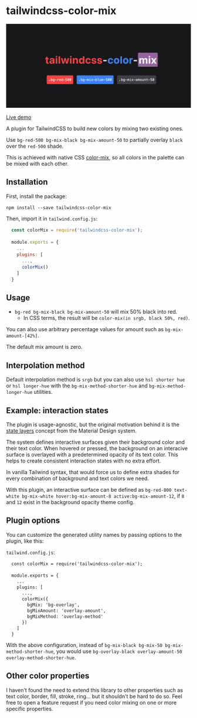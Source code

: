 # tailwindcss-color-mix

![Banner](https://raw.githubusercontent.com/JavierM42/tailwindcss-color-mix/master/image.png)

[Live demo](https://codesandbox.io/p/devbox/tailwind-material-surfaces-example-forked-ssypty?layout=%257B%2522sidebarPanel%2522%253A%2522EXPLORER%2522%252C%2522rootPanelGroup%2522%253A%257B%2522direction%2522%253A%2522horizontal%2522%252C%2522contentType%2522%253A%2522UNKNOWN%2522%252C%2522type%2522%253A%2522PANEL_GROUP%2522%252C%2522id%2522%253A%2522ROOT_LAYOUT%2522%252C%2522panels%2522%253A%255B%257B%2522type%2522%253A%2522PANEL_GROUP%2522%252C%2522contentType%2522%253A%2522UNKNOWN%2522%252C%2522direction%2522%253A%2522vertical%2522%252C%2522id%2522%253A%2522cltd98dfp00073b6gjc6j0g6q%2522%252C%2522sizes%2522%253A%255B70%252C30%255D%252C%2522panels%2522%253A%255B%257B%2522type%2522%253A%2522PANEL_GROUP%2522%252C%2522contentType%2522%253A%2522EDITOR%2522%252C%2522direction%2522%253A%2522horizontal%2522%252C%2522id%2522%253A%2522EDITOR%2522%252C%2522panels%2522%253A%255B%257B%2522type%2522%253A%2522PANEL%2522%252C%2522contentType%2522%253A%2522EDITOR%2522%252C%2522id%2522%253A%2522cltd98dfp00023b6gm8imvab6%2522%257D%255D%257D%252C%257B%2522type%2522%253A%2522PANEL_GROUP%2522%252C%2522contentType%2522%253A%2522SHELLS%2522%252C%2522direction%2522%253A%2522horizontal%2522%252C%2522id%2522%253A%2522SHELLS%2522%252C%2522panels%2522%253A%255B%257B%2522type%2522%253A%2522PANEL%2522%252C%2522contentType%2522%253A%2522SHELLS%2522%252C%2522id%2522%253A%2522cltd98dfp00043b6g3vnrxxd0%2522%257D%255D%252C%2522sizes%2522%253A%255B100%255D%257D%255D%257D%252C%257B%2522type%2522%253A%2522PANEL_GROUP%2522%252C%2522contentType%2522%253A%2522DEVTOOLS%2522%252C%2522direction%2522%253A%2522vertical%2522%252C%2522id%2522%253A%2522DEVTOOLS%2522%252C%2522panels%2522%253A%255B%257B%2522type%2522%253A%2522PANEL%2522%252C%2522contentType%2522%253A%2522DEVTOOLS%2522%252C%2522id%2522%253A%2522cltd98dfp00063b6gc9nk7q4g%2522%257D%255D%252C%2522sizes%2522%253A%255B100%255D%257D%255D%252C%2522sizes%2522%253A%255B50%252C50%255D%257D%252C%2522tabbedPanels%2522%253A%257B%2522cltd98dfp00023b6gm8imvab6%2522%253A%257B%2522id%2522%253A%2522cltd98dfp00023b6gm8imvab6%2522%252C%2522tabs%2522%253A%255B%255D%257D%252C%2522cltd98dfp00063b6gc9nk7q4g%2522%253A%257B%2522id%2522%253A%2522cltd98dfp00063b6gc9nk7q4g%2522%252C%2522tabs%2522%253A%255B%257B%2522id%2522%253A%2522cltd98dfp00053b6ge9cbtkbc%2522%252C%2522mode%2522%253A%2522permanent%2522%252C%2522type%2522%253A%2522TASK_PORT%2522%252C%2522taskId%2522%253A%2522start%2522%252C%2522port%2522%253A3000%252C%2522path%2522%253A%2522%252F%2522%257D%255D%252C%2522activeTabId%2522%253A%2522cltd98dfp00053b6ge9cbtkbc%2522%257D%252C%2522cltd98dfp00043b6g3vnrxxd0%2522%253A%257B%2522tabs%2522%253A%255B%257B%2522id%2522%253A%2522cltd98dfp00033b6g4dgpu79z%2522%252C%2522mode%2522%253A%2522permanent%2522%252C%2522type%2522%253A%2522TASK_LOG%2522%252C%2522taskId%2522%253A%2522start%2522%257D%255D%252C%2522id%2522%253A%2522cltd98dfp00043b6g3vnrxxd0%2522%252C%2522activeTabId%2522%253A%2522cltd98dfp00033b6g4dgpu79z%2522%257D%257D%252C%2522showDevtools%2522%253Atrue%252C%2522showShells%2522%253Atrue%252C%2522showSidebar%2522%253Atrue%252C%2522sidebarPanelSize%2522%253A15%257D)

A plugin for TailwindCSS to build new colors by mixing two existing ones.

Use `bg-red-500 bg-mix-black bg-mix-amount-50` to partially overlay `black` over the `red-500` shade.

This is achieved with native CSS [color-mix](https://developer.mozilla.org/en-US/docs/Web/CSS/color_value/color-mix), so all colors in the palette can be mixed with each other.

## Installation

First, install the package:

```
npm install --save tailwindcss-color-mix
```

Then, import it in `tailwind.config.js`:
```js
  const colorMix = require('tailwindcss-color-mix');

  module.exports = {
    ...
    plugins: [
      ...,
      colorMix()
    ]
  }

```

## Usage

- `bg-red bg-mix-black bg-mix-amount-50` will mix 50% black into red.
  - In CSS terms, the result will be `color-mix(in srgb, black 50%, red)`.

You can also use arbitrary percentage values for amount such as `bg-mix-amount-[42%]`.

The default mix amount is zero.

## Interpolation method

Default interpolation method is `srgb` but you can also use `hsl shorter hue` or `hsl longer-hue` with the `bg-mix-method-shorter-hue` and `bg-mix-method-longer-hue` utilities.

## Example: interaction states

The plugin is usage-agnostic, but the original motivation behind it is the [state layers](https://m3.material.io/foundations/interaction/states/state-layers) concept from the Material Design system.

The system defines interactive surfaces given their background color and their text color. When hovered or pressed, the background on an interacive surface is overlayed with a predetermined opacity of its text color. This helps to create consistent interaction states with no extra effort.

In vanilla Tailwind syntax, that would force us to define extra shades for every combination of background and text colors we need.

With this plugin, an interactive surface can be defined as `bg-red-800 text-white bg-mix-white hover:bg-mix-amount-8 active:bg-mix-amount-12`, if `8` and `12` exist in the background opacity theme config.

## Plugin options

You can customize the generated utility names by passing options to the plugin, like this:

`tailwind.config.js`:
```
  const colorMix = require('tailwindcss-color-mix');

  module.exports = {
    ...
    plugins: [
      ...,
      colorMix({
        bgMix: 'bg-overlay',
        bgMixAmount: 'overlay-amount',
        bgMixMethod: 'overlay-method'
      })
    ]
  }
```

With the above configuration, instead of `bg-mix-black bg-mix-50 bg-mix-method-shorter-hue`, you would use `bg-overlay-black overlay-amount-50 overlay-method-shorter-hue`.

## Other color properties

I haven't found the need to extend this library to other properties such as text color, border, fill, stroke, ring... but it shouldn't be hard to do so. Feel free to open a feature request if you need color mixing on one or more specific properties.
